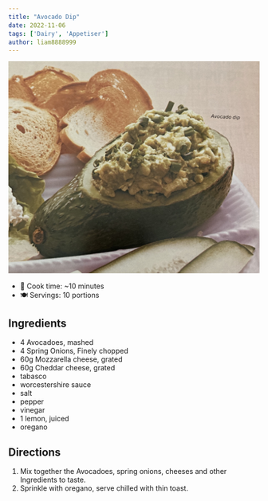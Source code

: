 ```yaml
---
title: "Avocado Dip"
date: 2022-11-06
tags: ['Dairy', 'Appetiser']
author: liam8888999
---
```

![Avocado Dip](/recipes/pix/avocado-dip.png)

- 🍳 Cook time: ~10 minutes
- 🍽️  Servings: 10 portions

## Ingredients

- 4 Avocadoes, mashed
- 4 Spring Onions, Finely chopped
- 60g Mozzarella cheese, grated
- 60g Cheddar cheese, grated
- tabasco
- worcestershire sauce
- salt
- pepper
- vinegar
- 1 lemon, juiced
- oregano

## Directions

1. Mix together the Avocadoes, spring onions, cheeses and other Ingredients to taste.
2. Sprinkle with oregano, serve chilled with thin toast.
